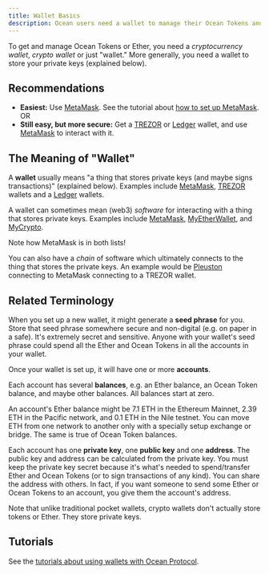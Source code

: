 ```yaml
---
title: Wallet Basics
description: Ocean users need a wallet to manage their Ocean Tokens and Ether. This page explains the basics of wallets.
---
```


To get and manage Ocean Tokens or Ether, you need a _cryptocurrency wallet_, _crypto wallet_ or just "wallet." More generally, you need a wallet to store your private keys (explained below).

## Recommendations

- **Easiest:** Use [MetaMask][1]. See the tutorial about [how to set up MetaMask](/tutorials/metamask-setup/). OR
- **Still easy, but more secure:** Get a [TREZOR][2] or [Ledger][3] wallet, and use [MetaMask][1] to interact with it.

## The Meaning of "Wallet"

A **wallet** usually means "a thing that stores private keys (and maybe signs transactions)" (explained below). Examples include [MetaMask][1], [TREZOR][2] wallets and a [Ledger][3] wallets.

A wallet can sometimes mean (web3) _software_ for interacting with a thing that stores private keys. Examples include [MetaMask][1], [MyEtherWallet][4], and [MyCrypto][5].

Note how MetaMask is in both lists!

You can also have a _chain_ of software which ultimately connects to the thing that stores the private keys. An example would be [Pleuston](/concepts/components/#pleuston) connecting to MetaMask connecting to a TREZOR wallet.

## Related Terminology

When you set up a new wallet, it might generate a **seed phrase** for you. Store that seed phrase somewhere secure and non-digital (e.g. on paper in a safe). It's extremely secret and sensitive. Anyone with your wallet's seed phrase could spend all the Ether and Ocean Tokens in all the accounts in your wallet.

Once your wallet is set up, it will have one or more **accounts**.

Each account has several **balances**, e.g. an Ether balance, an Ocean Token balance, and maybe other balances. All balances start at zero.

An account's Ether balance might be 7.1 ETH in the Ethereum Mainnet, 2.39 ETH in the Pacific network, and 0.1 ETH in the Nile testnet. You can move ETH from one network to another only with a specially setup exchange or bridge. The same is true of Ocean Token balances.

Each account has one **private key**, one **public key** and one **address**. The public key and address can be calculated from the private key. You must keep the private key secret because it's what's needed to spend/transfer Ether and Ocean Tokens (or to sign transactions of any kind). You can share the address with others. In fact, if you want someone to send some Ether or Ocean Tokens to an account, you give them the account's address.

Note that unlike traditional pocket wallets, crypto wallets don't actually store tokens or Ether. They store private keys.

## Tutorials

See the [tutorials about using wallets with Ocean Protocol](/tutorials/introduction/).

[1]: https://metamask.io/
[2]: https://trezor.io/
[3]: https://www.ledger.com/
[4]: https://www.myetherwallet.com/
[5]: https://www.mycrypto.com/
